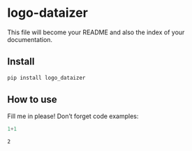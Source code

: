 logo-dataizer
================

<!-- WARNING: THIS FILE WAS AUTOGENERATED! DO NOT EDIT! -->

This file will become your README and also the index of your
documentation.

## Install

``` sh
pip install logo_dataizer
```

## How to use

Fill me in please! Don’t forget code examples:

``` python
1+1
```

    2
